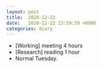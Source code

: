 ```yaml
---
layout: post
title:  2020-12-22
date:   2020-12-22 23:59:59 +0900
categories: diary
---
```


- [Working] meeting 4 hours
- [Research] reading 1 hour
- Normal Tuesday.
